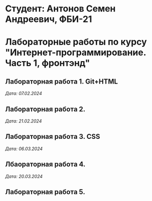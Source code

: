 # Студент: Антонов Семен Андреевич, ФБИ-21
# Лабораторные работы по курсу "Интернет-программирование. Часть 1, фронтэнд"
## Лабораторная работа 1. Git+HTML
*Дата: 07.02.2024*

## Лабораторная работа 2. 

*Дата: 21.02.2024*

## Лабораторная работа 3. CSS

*Дата: 06.03.2024*

## Лбаораторная работа 4.

*Дата: 20.03.2024*

## Лабораторная работа 5.

